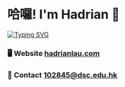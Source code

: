 # 哈囉! I'm Hadrian 👋
[![Typing SVG](https://readme-typing-svg.demolab.com?font=JetBrains+Mono&duration=2000&pause=3000&color=F7F7F7&repeat=false&width=435&lines=I+love+Math+and+Computer+Science)](https://git.io/typing-svg)
### 🖥️ Website [hadrianlau.com](https://hadrianlau.com)
### 📨 Contact [102845@dsc.edu.hk](mailto:102845@dsc.edu.hk)
